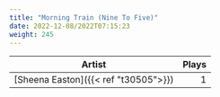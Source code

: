 ```yaml
---
title: "Morning Train (Nine To Five)"
date: 2022-12-08/2022T07:15:23
weight: 245
---
```




 Artist | Plays 
----- | -----:
[Sheena Easton]({{< ref "t30505">}}) | 1
